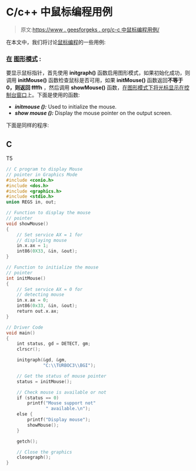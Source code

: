 # C/c++ 中鼠标编程用例

> 原文:[https://www . geesforgeks . org/c-c 中鼠标编程用例/](https://www.geeksforgeeks.org/use-cases-of-mouse-programming-in-c-c/)

在本文中，我们将讨论[鼠标编程](https://www.geeksforgeeks.org/mouse-programming-in-c-c/)的一些用例:

### **<u>在</u>** [**<u>图形模式</u>**](https://www.geeksforgeeks.org/basic-graphic-programming-in-c/) **:**

要显示鼠标指针，首先使用 **initgraph()** 函数启用图形模式，如果初始化成功，则调用 **initMouse()** 函数检查鼠标是否可用，如果 **initMouse()** 函数返回**不等于 0，则返回 ffffh** ，然后调用 **showMouse()** 函数，[在图形模式下将光标显示在控制台窗口](https://www.geeksforgeeks.org/how-to-get-the-current-position-of-cursor-from-output-screen-in-c/)上。下面是使用的函数:

*   ***initmouse ():*** Used to initialize the mouse.
*   ***show mouse ():*** Display the mouse pointer on the output screen.

下面是同样的程序:

## C

T5

```cpp
// C program to display Mouse
// pointer in Graphics Mode
#include <conio.h>
#include <dos.h>
#include <graphics.h>
#include <stdio.h>
union REGS in, out;

// Function to display the mouse
// pointer
void showMouse()
{
    // Set service AX = 1 for
    // displaying mouse
    in.x.ax = 1;
    int86(0X33, &in, &out);
}

// Function to initialize the mouse
// pointer
int initMouse()
{
    // Set service AX = 0 for
    // detecting mouse
    in.x.ax = 0;
    int86(0x33, &in, &out);
    return out.x.ax;
}

// Driver Code
void main()
{
    int status, gd = DETECT, gm;
    clrscr();

    initgraph(&gd, &gm,
              "C:\\TURBOC3\\BGI");

    // Get the status of mouse pointer
    status = initMouse();

    // Check mouse is available or not
    if (status == 0)
        printf("Mouse support not"
               " available.\n");
    else {
        printf("Display mouse");
        showMouse();
    }

    getch();

    // Close the graphics
    closegraph();
}
```
